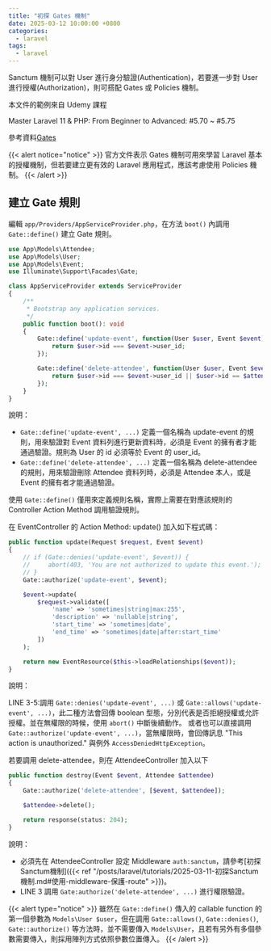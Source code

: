 ```yaml
---
title: "初探 Gates 機制"
date: 2025-03-12 10:00:00 +0800
categories: 
  - laravel
tags:
  - laravel
---
```


Sanctum 機制可以對 User 進行身分驗證(Authentication)，若要進一步對 User 進行授權(Authorization)，則可搭配 Gates 或 Policies 機制。

本文件的範例來自 Udemy 課程

Master Laravel 11 & PHP: From Beginner to Advanced: \#5.70 ~ \#5.75

參考資料[Gates](https://laravel.com/docs/12.x/authorization#gates)

{{< alert notice="notice" >}}
官方文件表示 Gates 機制可用來學習 Laravel 基本的授權機制，但若要建立更有效的 Laravel 應用程式，應該考慮使用 Policies 機制。
{{< /alert >}}

## 建立 Gate 規則

編輯 `app/Providers/AppServiceProvider.php`，在方法 `boot()` 內調用 `Gate::define()` 建立 Gate 規則。

```php
use App\Models\Attendee;
use App\Models\User;
use App\Models\Event;
use Illuminate\Support\Facades\Gate;

class AppServiceProvider extends ServiceProvider
{
    /**
     * Bootstrap any application services.
     */
    public function boot(): void
    {
        Gate::define('update-event', function(User $user, Event $event) {
            return $user->id === $event->user_id;
        });

        Gate::define('delete-attendee', function(User $user, Event $event, Attendee $attendee) {
            return $user->id === $event->user_id || $user->id == $attendee->user_id;
        });
    }
}

```

說明：

- `Gate::define('update-event', ...)` 定義一個名稱為 update-event 的規則，用來驗證對 Event 資料列進行更新資料時，必須是 Event 的擁有者才能通過驗證。規則為 User 的 id 必須等於 Event 的 user_id。
- `Gate::define('delete-attendee', ...)` 定義一個名稱為 delete-attendee 的規則，用來驗證刪除 Attendee 資料列時，必須是 Attendee 本人，或是 Event 的擁有者才能通過驗證。

使用 `Gate::define()` 僅用來定義規則名稱，實際上需要在對應該規則的 Controller Action Method 調用驗證規則。

在 EventController 的 Action Method: update() 加入如下程式碼：

```php {linenos=true}
public function update(Request $request, Event $event)
{
    // if (Gate::denies('update-event', $event)) {
    //     abort(403, 'You are not authorized to update this event.');
    // }
    Gate::authorize('update-event', $event);

    $event->update(
        $request->validate([
            'name' => 'sometimes|string|max:255',
            'description' => 'nullable|string',
            'start_time' => 'sometimes|date',
            'end_time' => 'sometimes|date|after:start_time'
        ])
    );

    return new EventResource($this->loadRelationships($event));
}
```

說明：

LINE 3-5:調用 `Gate::denies('update-event', ...)` 或 `Gate::allows('update-event', ...)`，此二種方法會回傳 boolean 型態，分別代表是否拒絕授權或允許授權。並在無權限的時候，使用 `abort()` 中斷後續動作。
或者也可以直接調用 `Gate::authorize('update-event', ...)`，當無權限時，會回傳訊息 "This action is unauthorized." 與例外 `AccessDeniedHttpException`。

若要調用 delete-attendee，則在 AttendeeController 加入以下

```php {linenos=true}
public function destroy(Event $event, Attendee $attendee)
{
    Gate::authorize('delete-attendee', [$event, $attendee]);

    $attendee->delete();

    return response(status: 204);
}
```

說明：

- 必須先在 AttendeeController 設定 Middleware `auth:sanctum`，請參考[初探Sanctum機制]({{< ref "/posts/laravel/tutorials/2025-03-11-初探Sanctum機制.md#使用-middleware-保護-route" >}})。
- LINE 3 調用 `Gate:authorize('delete-attendee', ...)` 進行權限驗證。

{{< alert type="notice" >}}
雖然在 `Gate::define()` 傳入的 callable function 的第一個參數為 `Models\User $user`，但在調用 `Gate::allows()`, `Gate::denies()`, `Gate::authorize()` 等方法時，並不需要傳入 `Models\User`，且若有另外有多個參數需要傳入，則採用陣列方式依照參數位置傳入。
{{< /alert >}}

